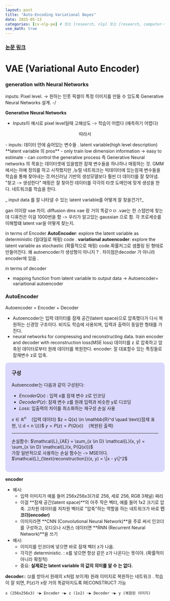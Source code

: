 ```yaml
---
layout: post
title: "Auto-Encoding Variational Bayes"
date: 2025-05-13
categories: [cv-nlp-pe] # 또는 [research, nlp] 또는 [research, computer-vision]
use_math: true
---
```


### [논문 링크](https://arxiv.org/abs/1312.6114)

# VAE (Variational Auto Encoder)

### generation with Neural Networks

inputs: Pixel level. -> 원하는 인풋 픽셀이 특정 이미지를 만들 수 있도록 Generative Neural Networks 설계. -/

**Generative Neural Networks**

- Inputs이 예시로 pixel level일때 고해상도 -> 학습이 어렵다 (예측하기 어렵다)
<p style="text-align: center;">따라서</p>
- inputs: 데이터 안에 숨어있는 변수들 . latent variable(high level description)
  **latent variable 의 pros**
- only train low dimension information -> easy to estimate
- can control the generative process
  즉 Generative Neural networks 의 목표는 데이터셋에 있을법한 잠재 변수들을 하나하나 매핑하는 것. GMM 에서는 아예 정의를 하고 시작했지만 ,뉴럴 네트워크는 빅데이터에 있는잠재 변수들을 학습을 통해 찾아내는 것.머신러닝 기반의 생성모델보다 훨씬 더 데이터를 잘 찾아냄. "찾고 -> 생성한다" 매핑은 잘 찾아진 데이터를 각각의 타겟 도메인에 맞게 생성을 한다. 네트워크를 학습을 한다.

_ input data 를 잘 나타낼 수 있는 latent variable를 어떻게 잘 찾을건가?_

gan 이이랑 vae 차이. diffusion dms vae 랑 거의 똑같ㅇㅁ .vae는 한 스텝만에 찾는데 디퓨전은 이걸 1000번을 함 -> 우리가 알고있는 gaussian 으로 함. 각 프로세슷를 이해할떄 latent var을 어떻게 찾는지.

in terms of Encoder
**AutoEncoder**: explore the latent variable as deterministic (일대일로 매핑) code .
**variational autoencoder**: explore the latent variable as stochastic (확률적으로 매핑) code.확률저그로 샘플링 된 형태로 만들어진다. 왜 autoencoder가 생성형이 아니지 ? . 차이점은decoder 가 아니라 encoder에 있음 .

in terms of decoder

- mapping function from latent variable to output data -> Autoencoder= variaitional autoencoder

### AutoEncoder

Autoencoder = Encoder + Decoder

- Autoencoder는 입력 데이터를 잠재 공간(latent space)으로 압축했다가 다시 복원하는 신경망 구조이다. 비지도 학습에 사용되며, 입력과 출력이 동일한 형태를 가진다.
- neural networks for compressing and reconstructing data.
  train encoder and decoder with reconstruction loss(MSE loss)
  데이터를 z 로 압축하고 암축된 데이터로부터 원래 데이터를 복원한다.
  encoder: 잘 대표할수 있는 특징들로 잠재변수 z로 압축.

<div style="background-color:rgba(100, 92, 247, 0.23); padding: 20px; border-radius: 10px;">
  <h3 style="margin-top: 0;">구성</h3>
  <p>Autoencoder는 다음과 같이 구성된다:<br>

- $Encoder Q(x)$ : 입력 x를 잠재 변수 z로 인코딩 <br>
- $Decoder P(z)$: 잠재 변수 z를 원래 입력과 비슷한 y로 디코딩<br>
- $Loss$: 입출력의 차이를 최소화하는 재구성 손실 사용</p>
<p>

$x \in \mathbb{R}^n \quad \text{(입력 데이터)}$
$z = Q(x) \in \mathbb{R}^d \quad \text{(잠재 표현, \( d < n \))}$
$y = P(z) = P(Q(x)) \quad \text{(복원된 출력)}$

<hr>
손실함수: $\mathcal{L}_{AE} = \sum_{x \in D} \mathcal{L}(x, y) = \sum_{x \in D} \mathcal{L}(x, P(Q(x)))$
<br>가장 일반적으로 사용하는 손실 함수는 -> MSE이다.
$\mathcal{L}_{\text{reconstruction}}(x, y) = \|x - y\|^2$

</p>
</div>

**encoder**

- 예시:
  - 입력 이미지가 예를 들어 256x256x3(가로 256, 세로 256, RGB 3채널) 짜리
  - 이걸 **잠재 공간(latent space)**의 아주 작은 벡터, 예를 들어 1x2 크기로 압축. 고차원 데이터를 저차원 벡터로 "압축"하는 역할을 하는 네트워크가 바로 **인코더(encoder)**
  - 이미지라면 **CNN (Convolutional Neural Network)**을 주로 써서 인코더를 구성하고, 오디오나 시퀀스 데이터면 **RNN (Recurrent Neural Network)**을 쓰기
- 예시:
  - 이미지를 인코더에 넣으면 바로 잠재 벡터 z가 나옴.
  - 각각은 deterministic. : x를 넣으면 항상 같은 z가 나온다는 뜻이야. (확률적이 아니라 확정적)
  - 중요: **실제로는 latent variable 의 값의 의미를 알 수 는 없다.**

**decoder:**: (z를 받아서 원래의 x처럼 보이게) 원래 이미지로 복원하는 네트워크 . 학습이 잘 되면, P(z)가 x랑 거의 똑같아지도록 RECONSTRUCT 가능

```text
x (256x256x3) ─▶ Encoder ─▶ z (1x2) ─▶ Decoder ─▶ y (복원된 이미지)
```
